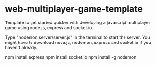 # web-multiplayer-game-template
 Template to get started quicker with developing a javascript multiplayer game using node.js, express and socket.io.

Type "nodemon server/server.js" in the terminal to start the server.
You might have to download node.js, nodemon, express and socket.io if you haven't already.

npm install express
npm install socket.io
npm install -g nodemon 
